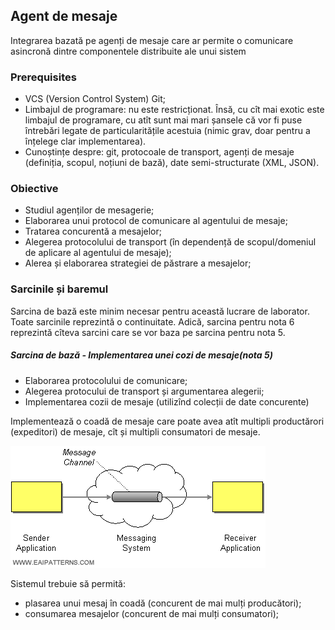 ## Agent de mesaje

Integrarea bazată pe agenți de mesaje care ar permite o comunicare asincronă
dintre componentele distribuite ale unui sistem

### Prerequisites

- VCS (Version Control System) Git;
- Limbajul de programare: nu este restricționat.
Însă, cu cît mai exotic este limbajul de programare,
cu atît sunt mai mari șansele că vor fi puse întrebări legate de particularitățile acestuia
(nimic grav, doar pentru a înțelege clar implementarea).
- Cunoștințe despre: git, protocoale de transport, agenți de mesaje (definiția, scopul, noțiuni de bază),
date semi-structurate (XML, JSON).

### Obiective

- Studiul agenților de mesagerie;
- Elaborarea unui protocol de comunicare al agentului de mesaje;
- Tratarea concurentă a mesajelor;
- Alegerea protocolului de transport (în dependență de scopul/domeniul de aplicare al agentului de mesaje);
- Alerea și elaborarea strategiei de păstrare a mesajelor;

### Sarcinile și baremul
Sarcina de bază este minim necesar pentru această lucrare de laborator.
Toate sarcinile reprezintă o continuitate. Adică, sarcina pentru nota 6 reprezintă cîteva sarcini care se vor baza pe sarcina pentru nota 5.

##### *Sarcina de bază* - Implementarea unei cozi de mesaje(nota 5)

- Elaborarea protocolului de comunicare;
- Alegerea protocului de transport și argumentarea alegerii;
- Implementarea cozii de mesaje (utilizînd colecții de date concurente)

Implementează o coadă de mesaje care poate avea atît multipli productărori (expeditori) de mesaje, cît și multipli consumatori de mesaje.

![Coadă de mesaje](images/message-queue.gif)

Sistemul trebuie să permită:
- plasarea unui mesaj în coadă (concurent de mai mulți producători);
- consumarea mesajelor (concurent de mai mulți consumatori);
